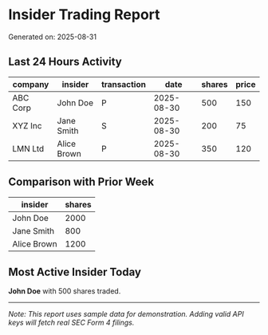 # Insider Trading Report
Generated on: 2025-08-31

## Last 24 Hours Activity

| company   | insider      | transaction | date       | shares | price |
|----------|-------------|------------|------------|-------|-------|
| ABC Corp | John Doe    | P          | 2025-08-30 | 500   | 150   |
| XYZ Inc  | Jane Smith  | S          | 2025-08-30 | 200   | 75    |
| LMN Ltd  | Alice Brown | P          | 2025-08-30 | 350   | 120   |

## Comparison with Prior Week

| insider      | shares |
|-------------|--------|
| John Doe    | 2000   |
| Jane Smith  | 800    |
| Alice Brown | 1200   |

## Most Active Insider Today
**John Doe** with 500 shares traded.

---

*Note: This report uses sample data for demonstration. Adding valid API keys will fetch real SEC Form 4 filings.*
